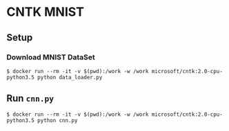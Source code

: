 # CNTK MNIST

## Setup

### Download MNIST DataSet
``` console
$ docker run --rm -it -v $(pwd):/work -w /work microsoft/cntk:2.0-cpu-python3.5 python data_loader.py
```

## Run `cnn.py`
``` console
$ docker run --rm -it -v $(pwd):/work -w /work microsoft/cntk:2.0-cpu-python3.5 python cnn.py
```
